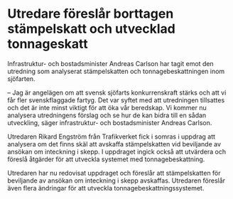 # Utredare föreslår borttagen stämpelskatt och utvecklad tonnageskatt

Infrastruktur- och bostadsminister Andreas Carlson har tagit emot den utredning som analyserat stämpelskatten och tonnagebeskattningen inom sjöfarten.

– Jag är angelägen om att svensk sjöfarts konkurrenskraft stärks och att vi får fler svenskflaggade fartyg. Det var syftet med att utredningen tillsattes och det är inte minst viktigt för att öka vår beredskap. Vi kommer nu analysera utredningens förslag och se hur de kan bidra till en sådan utveckling, säger infrastruktur- och bostadsminister Andreas Carlson.

Utredaren Rikard Engström från Trafikverket fick i somras i uppdrag att analysera om det finns skäl att avskaffa stämpelskatten vid beviljande av ansökan om inteckning i skepp. I uppdraget ingick också att utvärdera och föreslå åtgärder för att utveckla systemet med tonnagebeskattning.

Utredaren har nu redovisat uppdraget och föreslår att stämpelskatten för beviljande av ansökan om inteckning i skepp avskaffas. Utredaren föreslår även flera ändringar för att utveckla tonnagebeskattningssystemet.
